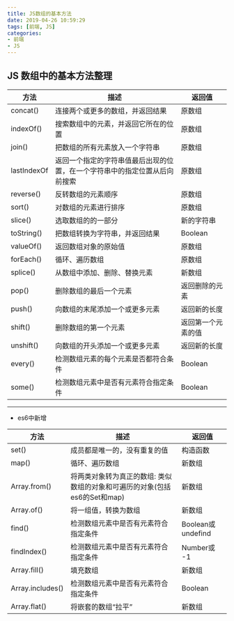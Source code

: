 ```yaml
---
title: JS数组的基本方法
date: 2019-04-26 10:59:29
tags: [前端, JS]
categories: 
- 前端
- JS
---
```


## JS 数组中的基本方法整理

<!-- more -->

方法 | 描述 | 返回值 |
---|---|---
concat() | 连接两个或更多的数组，并返回结果 | 原数组
indexOf() | 搜索数组中的元素，并返回它所在的位置 | 原数组
join() | 把数组的所有元素放入一个字符串 | 原数组
lastIndexOf | 返回一个指定的字符串值最后出现的位置，在一个字符串中的指定位置从后向前搜索 | 原数组
reverse() | 反转数组的元素顺序 | 原数组
sort() | 对数组的元素进行排序 | 原数组
slice() | 选取数组的的一部分 | 新的字符串
toString() | 把数组转换为字符串，并返回结果 | Boolean
valueOf() | 返回数组对象的原始值 | 原数组
forEach() | 循环、遍历数组 | 原数组
splice() | 从数组中添加、删除、替换元素 | 新数组
pop() | 删除数组的最后一个元素 | 返回删除的元素
push() | 向数组的末尾添加一个或更多元素 | 返回新的长度
shift() | 	删除数组的第一个元素 | 返回第一个元素的值
unshift() | 向数组的开头添加一个或更多元素 | 返回新的长度
every() | 检测数组元素的每个元素是否都符合条件 | Boolean
some() | 检测数组元素中是否有元素符合指定条件 | Boolean

---

- es6中新增

方法 | 描述 | 返回值 |
---|---|---
set() | 成员都是唯一的，没有重复的值 | 构造函数
map() | 循环、遍历数组 | 新数组
Array.from() | 将两类对象转为真正的数组: 类似数组的对象和可遍历的对象(包括es6的Set和map) | 新数组
Array.of() | 将一组值，转换为数组 | 新数组
find() | 检测数组元素中是否有元素符合指定条件 | Boolean或undefind
findIndex() | 检测数组元素中是否有元素符合指定条件 | Number或 -1
Array.fill() | 填充数组 | 新数组
Array.includes() | 检测数组元素中是否有元素符合指定条件 | Boolean
Array.flat() | 将嵌套的数组“拉平” | 新数组